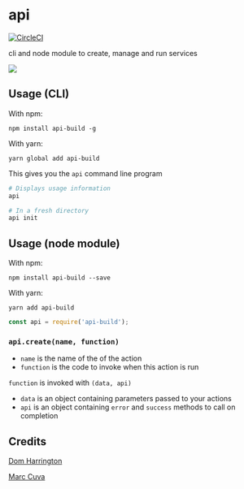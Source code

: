 # api
[![CircleCI](https://circleci.com/gh/readmeio/api-build.svg?style=shield&circle-token=98043ed3103dabae88fdfed5275742eff4d2df9c)](https://circleci.com/gh/readmeio/api-build)

cli and node module to create, manage and run services

[![](https://d3vv6lp55qjaqc.cloudfront.net/items/1M3C3j0I0s0j3T362344/Untitled-2.png)](https://readme.io)

## Usage (CLI)

With npm:
```
npm install api-build -g
```

With yarn:
```
yarn global add api-build
```

This gives you the `api` command line program

```sh
# Displays usage information
api 

# In a fresh directory
api init
```

## Usage (node module)

With npm:
```
npm install api-build --save
```

With yarn:
```
yarn add api-build
```

```js
const api = require('api-build');
```

### `api.create(name, function)`

- `name` is the name of the of the action
- `function` is the code to invoke when this action is run

`function` is invoked with `(data, api)`

- `data` is an object containing parameters passed to your actions
- `api` is an object containing `error` and `success` methods to call on completion

## Credits
[Dom Harrington](https://github.com/domharrington)

[Marc Cuva](https://github.com/mjcuva)
